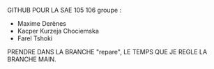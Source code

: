 GITHUB POUR LA SAE 105 106 
groupe :
- Maxime Derènes
- Kacper Kurzeja Chociemska
- Farel Tshoki

PRENDRE DANS LA BRANCHE "repare", LE TEMPS QUE JE REGLE LA BRANCHE MAIN.
